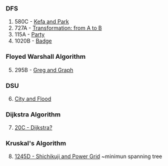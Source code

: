 ### DFS
1. 580C - [Kefa and Park](https://codeforces.com/problemset/problem/580/C)
2. 727A - [Transformation: from A to B](https://codeforces.com/contest/727/problem/A)
3. 115A - [Party](https://codeforces.com/problemset/problem/115/A)
4. 1020B - [Badge](https://codeforces.com/problemset/problem/1020/B)

### Floyed Warshall Algorithm
5. 295B - [Greg and Graph](https://codeforces.com/problemset/problem/295/B)

### DSU
6. [City and Flood](https://www.hackerearth.com/practice/data-structures/disjoint-data-strutures/basics-of-disjoint-data-structures/practice-problems/algorithm/city-and-flood-1/)

### Dijkstra Algorithm
7. [20C - Dijkstra?](https://codeforces.com/problemset/problem/20/C)

### Kruskal's Algorithm
8. [1245D - Shichikuji and Power Grid](https://codeforces.com/contest/1245/problem/D) ~minimun spanning tree
